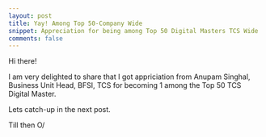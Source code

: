 ```yaml
---
layout: post
title: Yay! Among Top 50-Company Wide
snippet: Appreciation for being among Top 50 Digital Masters TCS Wide
comments: false
---
```


Hi there!

<p>I am very delighted to share that I got appriciation from Anupam Singhal, Business Unit Head, BFSI, TCS for becoming 1 among the Top 50 TCS Digital Master.</p>

Lets catch-up in the next post.

Till then O/